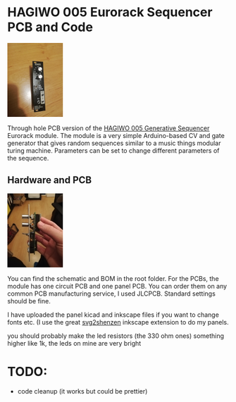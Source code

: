 # HAGIWO 005 Eurorack Sequencer PCB and Code
<img src="images/005_front.jpg" width="25%" height="25%">

Through hole PCB version of the [HAGIWO 005 Generative Sequencer](https://www.youtube.com/watch?v=S4yxVxi9Iak) Eurorack module.
The module is a very simple Arduino-based CV and gate generator that gives random sequences similar to a music things modular turing machine.
Parameters can be set to change different parameters of the sequence.

## Hardware and PCB
<img src="images/005_side.jpg" width="25%" height="25%">

You can find the schematic and BOM in the root folder. For the PCBs, the module has one circuit PCB and one panel PCB. You can order them on any common PCB manufacturing service, I used JLCPCB. Standard settings should be fine.

I have uploaded the panel kicad and inkscape files if you want to change fonts etc. (I use the great [svg2shenzen](https://github.com/badgeek/svg2shenzhen) inkscape extension to do my panels.

you should probably make the led resistors (the 330 ohm ones) something higher like 1k, the leds on mine are very bright


# TODO:
- code cleanup (it works but could be prettier)

